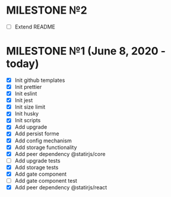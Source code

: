 # MILESTONE №2

- [ ] Extend README

# MILESTONE №1 (June 8, 2020 - today)

- [x] Init github templates
- [x] Init prettier
- [x] Init eslint
- [x] Init jest
- [x] Init size limit
- [x] Init husky
- [x] Init scripts
- [x] Add upgrade
- [x] Add persist forme
- [x] Add config mechanism
- [x] Add storage functionality
- [x] Add peer dependency @statirjs/core
- [ ] Add upgrade tests
- [x] Add storage tests
- [x] Add gate component
- [ ] Add gate component test
- [x] Add peer dependency @statirjs/react
